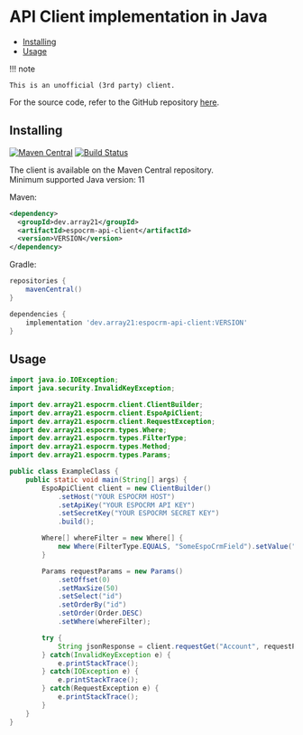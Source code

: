 # API Client implementation in Java

- [Installing](#installing)
- [Usage](#usage)

!!! note

    This is an unofficial (3rd party) client.

For the source code, refer to the GitHub repository [here](https://github.com/TobiasDeBruijn/espocrm-java).

## Installing

[![Maven Central](https://img.shields.io/maven-central/v/dev.array21/espocrm-api-client.svg?label=Maven%20Central)](https://search.maven.org/search?q=g:%22dev.array21%22%20AND%20a:%22espocrm-api-client%22)
[![Build Status](https://drone.k8s.array21.dev/api/badges/TobiasDeBruijn/espocrm-java/status.svg)](https://drone.k8s.array21.dev/TobiasDeBruijn/espocrm-java)

The client is available on the Maven Central repository.  
Minimum supported Java version: 11


Maven:
```xml
<dependency>
  <groupId>dev.array21</groupId>
  <artifactId>espocrm-api-client</artifactId>
  <version>VERSION</version>
</dependency>
```

Gradle:
```groovy
repositories {
    mavenCentral()
}

dependencies {
    implementation 'dev.array21:espocrm-api-client:VERSION'
}
```

## Usage
```java
import java.io.IOException;
import java.security.InvalidKeyException;

import dev.array21.espocrm.client.ClientBuilder;
import dev.array21.espocrm.client.EspoApiClient;
import dev.array21.espocrm.client.RequestException;
import dev.array21.espocrm.types.Where;
import dev.array21.espocrm.types.FilterType;
import dev.array21.espocrm.types.Method;
import dev.array21.espocrm.types.Params;

public class ExampleClass {
    public static void main(String[] args) {
        EspoApiClient client = new ClientBuilder()
            .setHost("YOUR ESPOCRM HOST")
            .setApiKey("YOUR ESPOCRM API KEY")
            .setSecretKey("YOUR ESPOCRM SECRET KEY")
            .build();

        Where[] whereFilter = new Where[] {
            new Where(FilterType.EQUALS, "SomeEspoCrmField").setValue("itMustBeEqualToThis")
        }

        Params requestParams = new Params()
            .setOffset(0)
            .setMaxSize(50)
            .setSelect("id")
            .setOrderBy("id")
            .setOrder(Order.DESC)
            .setWhere(whereFilter);

        try {
            String jsonResponse = client.requestGet("Account", requestParams);
        } catch(InvalidKeyException e) {
            e.printStackTrace();
        } catch(IOException e) {
            e.printStackTrace();
        } catch(RequestException e) {
            e.printStackTrace();
        }
    }
}
```
